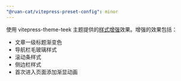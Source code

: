 ```yaml
---
"@ruan-cat/vitepress-preset-config": minor
---
```


使用 vitepress-theme-teek 主题提供的[样式增强](https://vp.teek.top/guide/styles-plus.html#样式增强)效果。增强的效果包括：

- 文章一级标题渐变色
- 导航栏毛玻璃样式
- 滚动条样式
- 侧边栏样式
- 首次进入页面添加渐显动画
